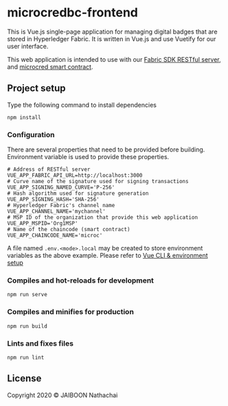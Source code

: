 # microcredbc-frontend

This is Vue.js single-page application for managing digital badges that are stored in Hyperledger Fabric. It is written in Vue.js and use Vuetify for our user interface.

This web application is intended to use with our [Fabric SDK RESTful server](https://github.com/ntchjb/fabric-sdk-rest), and [microcred smart contract](https://github.com/ntchjb/microcredbc-chaincode).

## Project setup

Type the following command to install dependencies
```
npm install
```

### Configuration

There are several properties that need to be provided before building. Environment variable is used to provide these properties.

``` shell
# Address of RESTful server
VUE_APP_FABRIC_API_URL=http://localhost:3000
# Curve name of the signature used for signing transactions
VUE_APP_SIGNING_NAMED_CURVE='P-256'
# Hash algorithm used for signature generation
VUE_APP_SIGNING_HASH='SHA-256'
# Hyperledger Fabric's channel name
VUE_APP_CHANNEL_NAME='mychannel'
# MSP ID of the organization that provide this web application
VUE_APP_MSPID='Org1MSP'
# Name of the chaincode (smart contract)
VUE_APP_CHAINCODE_NAME='microc'
```

A file named `.env.<mode>.local` may be created to store environment variables as the above example. Please refer to [Vue CLI & environment setup](https://cli.vuejs.org/guide/mode-and-env.html)

### Compiles and hot-reloads for development
```
npm run serve
```

### Compiles and minifies for production
```
npm run build
```

### Lints and fixes files
```
npm run lint
```

## License

Copyright 2020 © JAIBOON Nathachai
